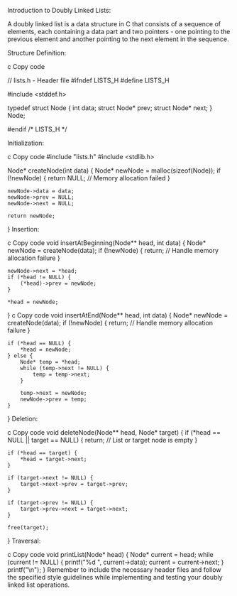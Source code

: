 Introduction to Doubly Linked Lists:

A doubly linked list is a data structure in C that consists of a sequence of elements, each containing a data part and two pointers - one pointing to the previous element and another pointing to the next element in the sequence.

Structure Definition:

c
Copy code

// lists.h - Header file
#ifndef LISTS_H
#define LISTS_H

#include <stddef.h>

typedef struct Node {
    int data;
    struct Node* prev;
    struct Node* next;
} Node;

#endif /* LISTS_H */

Initialization:

c
Copy code
#include "lists.h"
#include <stdlib.h>

Node* createNode(int data) {
    Node* newNode = malloc(sizeof(Node));
    if (!newNode) {
        return NULL; // Memory allocation failed
    }

    newNode->data = data;
    newNode->prev = NULL;
    newNode->next = NULL;

    return newNode;
}
Insertion:

c
Copy code
void insertAtBeginning(Node** head, int data) {
    Node* newNode = createNode(data);
    if (!newNode) {
        return; // Handle memory allocation failure
    }

    newNode->next = *head;
    if (*head != NULL) {
        (*head)->prev = newNode;
    }

    *head = newNode;
}
c
Copy code
void insertAtEnd(Node** head, int data) {
    Node* newNode = createNode(data);
    if (!newNode) {
        return; // Handle memory allocation failure
    }

    if (*head == NULL) {
        *head = newNode;
    } else {
        Node* temp = *head;
        while (temp->next != NULL) {
            temp = temp->next;
        }

        temp->next = newNode;
        newNode->prev = temp;
    }
}
Deletion:

c
Copy code
void deleteNode(Node** head, Node* target) {
    if (*head == NULL || target == NULL) {
        return; // List or target node is empty
    }

    if (*head == target) {
        *head = target->next;
    }

    if (target->next != NULL) {
        target->next->prev = target->prev;
    }

    if (target->prev != NULL) {
        target->prev->next = target->next;
    }

    free(target);
}
Traversal:

c
Copy code
void printList(Node* head) {
    Node* current = head;
    while (current != NULL) {
        printf("%d ", current->data);
        current = current->next;
    }
    printf("\n");
}
Remember to include the necessary header files and follow the specified style guidelines while implementing and testing your doubly linked list operations.
